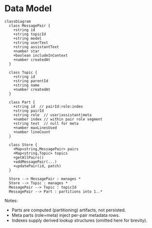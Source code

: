 # Data Model

```mermaid
classDiagram
  class MessagePair {
    +string id
    +string topicId
    +string model
    +string userText
    +string assistantText
    +number star
    +boolean includeInContext
    +number createdAt
  }

  class Topic {
    +string id
    +string parentId
    +string name
    +number createdAt
  }

  class Part {
    +string id  // pairId:role:index
    +string pairId
    +string role  // user|assistant|meta
    +number index // within pair role segment
    +string text  // null for meta
    +number maxLinesUsed
    +number lineCount
  }

  class Store {
    +Map<string,MessagePair> pairs
    +Map<string,Topic> topics
    +getAllPairs()
    +addMessagePair(...)
    +updatePair(id, patch)
  }

  Store --> MessagePair : manages *
  Store --> Topic : manages *
  MessagePair --> Topic : topicId
  MessagePair --> Part : partitions into 1..*
```

Notes:
- Parts are computed (partitioning) artifacts, not persisted.
- Meta parts (role=meta) inject per-pair metadata rows.
- Indexes supply derived lookup structures (omitted here for brevity).
